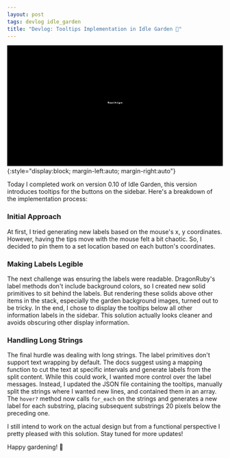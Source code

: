 ```yaml
---
layout: post
tags: devlog idle_garden
title: "Devlog: Tooltips Implementation in Idle Garden 🌱"
---
```


![Idle Garden Tooltips](/assets/Idle_Garden_0.10_tooltips.gif){:style="display:block; margin-left:auto; margin-right:auto"}

Today I completed work on version 0.10 of Idle Garden, this version introduces tooltips for the buttons on the sidebar. Here's a breakdown of the implementation process:

### Initial Approach
At first, I tried generating new labels based on the mouse's x, y coordinates. However, having the tips move with the mouse felt a bit chaotic. So, I decided to pin them to a set location based on each button's coordinates.

### Making Labels Legible
The next challenge was ensuring the labels were readable. DragonRuby's label methods don't include background colors, so I created new solid primitives to sit behind the labels. But rendering these solids above other items in the stack, especially the garden background images, turned out to be tricky. In the end, I chose to display the tooltips below all other information labels in the sidebar. This solution actually looks cleaner and avoids obscuring other display information.

### Handling Long Strings
The final hurdle was dealing with long strings. The label primitives don't support text wrapping by default. The docs suggest using a mapping function to cut the text at specific intervals and generate labels from the split content. While this could work, I wanted more control over the label messages. Instead, I updated the JSON file containing the tooltips, manually split the strings where I wanted new lines, and contained them in an array. The `hover?` method now calls `for_each` on the strings and generates a new label for each substring, placing subsequent substrings 20 pixels below the preceding one.

I still intend to work on the actual design but from a functional perspective I pretty pleased with this solution. Stay tuned for more updates!

Happy gardening! 🌼
